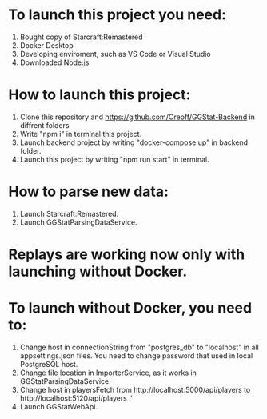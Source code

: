 # To launch this project you need:
1) Bought copy of Starcraft:Remastered
2) Docker Desktop
3) Developing enviroment, such as VS Code or Visual Studio
4) Downloaded Node.js 
# How to launch this project:
1) Clone this repository and https://github.com/Oreoff/GGStat-Backend in diffrent folders
2) Write "npm i" in terminal this project.
3) Launch backend project by writing "docker-compose up" in backend folder. 
4) Launch this project by writing "npm run start" in terminal. 
# How to parse new data:
1) Launch Starcraft:Remastered.
2) Launch GGStatParsingDataService.
# Replays are working now only with launching without Docker.
# To launch without Docker, you need to:
1) Change host in connectionString from "postgres_db" to "localhost" in all appsettings.json files. You need to change password that used in local PostgreSQL host.
2) Change file location in ImporterService, as it works in GGStatParsingDataService.
3) Change host in playersFetch from http://localhost:5000/api/players to http://localhost:5120/api/players .'
4) Launch GGStatWebApi.